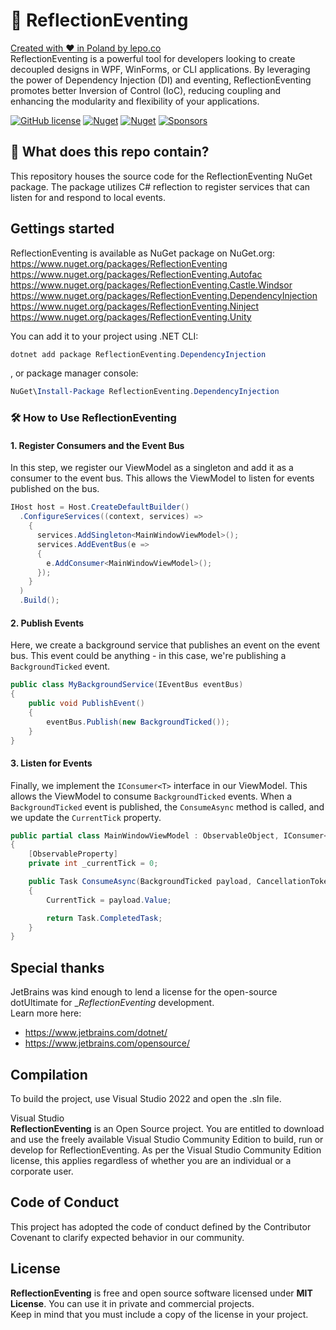 # 🚎 ReflectionEventing

[Created with ❤ in Poland by lepo.co](https://dev.lepo.co/)  
ReflectionEventing is a powerful tool for developers looking to create decoupled designs in WPF, WinForms, or CLI applications. By leveraging the power of Dependency Injection (DI) and eventing, ReflectionEventing promotes better Inversion of Control (IoC), reducing coupling and enhancing the modularity and flexibility of your applications.

[![GitHub license](https://img.shields.io/github/license/lepoco/reflectioneventing)](https://github.com/lepoco/reflectioneventing/blob/master/LICENSE) [![Nuget](https://img.shields.io/nuget/v/ReflectionEventing)](https://www.nuget.org/packages/ReflectionEventing/) [![Nuget](https://img.shields.io/nuget/dt/ReflectionEventing?label=nuget)](https://www.nuget.org/packages/ReflectionEventing/) [![Sponsors](https://img.shields.io/github/sponsors/lepoco)](https://github.com/sponsors/lepoco)

## 👀 What does this repo contain?

This repository houses the source code for the ReflectionEventing NuGet package. The package utilizes C# reflection to register services that can listen for and respond to local events.

## Gettings started

ReflectionEventing is available as NuGet package on NuGet.org:  
https://www.nuget.org/packages/ReflectionEventing  
https://www.nuget.org/packages/ReflectionEventing.Autofac  
https://www.nuget.org/packages/ReflectionEventing.Castle.Windsor  
https://www.nuget.org/packages/ReflectionEventing.DependencyInjection  
https://www.nuget.org/packages/ReflectionEventing.Ninject  
https://www.nuget.org/packages/ReflectionEventing.Unity

You can add it to your project using .NET CLI:

```powershell
dotnet add package ReflectionEventing.DependencyInjection
```

, or package manager console:

```powershell
NuGet\Install-Package ReflectionEventing.DependencyInjection
```

### 🛠️ How to Use ReflectionEventing

#### 1. Register Consumers and the Event Bus

In this step, we register our ViewModel as a singleton and add it as a consumer to the event bus. This allows the ViewModel to listen for events published on the bus.

```csharp
IHost host = Host.CreateDefaultBuilder()
  .ConfigureServices((context, services) =>
    {
      services.AddSingleton<MainWindowViewModel>();
      services.AddEventBus(e =>
      {
        e.AddConsumer<MainWindowViewModel>();
      });
    }
  )
  .Build();
```

#### 2. Publish Events

Here, we create a background service that publishes an event on the event bus. This event could be anything - in this case, we're publishing a `BackgroundTicked` event.

```csharp
public class MyBackgroundService(IEventBus eventBus)
{
    public void PublishEvent()
    {
        eventBus.Publish(new BackgroundTicked());
    }
}
```

#### 3. Listen for Events

Finally, we implement the `IConsumer<T>` interface in our ViewModel. This allows the ViewModel to consume `BackgroundTicked` events. When a `BackgroundTicked` event is published, the `ConsumeAsync` method is called, and we update the `CurrentTick` property.

```csharp
public partial class MainWindowViewModel : ObservableObject, IConsumer<BackgroundTicked>
{
    [ObservableProperty]
    private int _currentTick = 0;

    public Task ConsumeAsync(BackgroundTicked payload, CancellationToken cancellationToken)
    {
        CurrentTick = payload.Value;

        return Task.CompletedTask;
    }
}
```

## Special thanks

JetBrains was kind enough to lend a license for the open-source dotUltimate for __ReflectionEventing_ development.  
Learn more here:

 - https://www.jetbrains.com/dotnet/
 - https://www.jetbrains.com/opensource/

## Compilation

To build the project, use Visual Studio 2022 and open the .sln file.

Visual Studio  
**ReflectionEventing** is an Open Source project. You are entitled to download and use the freely available Visual Studio Community Edition to build, run or develop for ReflectionEventing. As per the Visual Studio Community Edition license, this applies regardless of whether you are an individual or a corporate user.

## Code of Conduct

This project has adopted the code of conduct defined by the Contributor Covenant to clarify expected behavior in our community.

## License

**ReflectionEventing** is free and open source software licensed under **MIT License**. You can use it in private and commercial projects.  
Keep in mind that you must include a copy of the license in your project.
